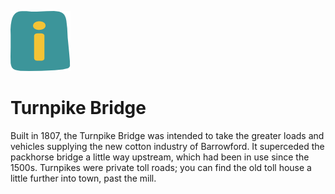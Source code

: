 ![max_pic](./things.png)
# Turnpike Bridge

Built in 1807, the Turnpike Bridge was intended to take the greater loads and vehicles supplying the new cotton industry of Barrowford. It superceded the packhorse bridge a little way upstream, which had been in use since the 1500s. Turnpikes were private toll roads; you can find the old toll house a little further into town, past the mill. 
